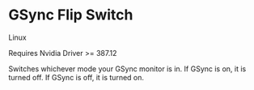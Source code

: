 # GSync Flip Switch

Linux

Requires Nvidia Driver >= 387.12

Switches whichever mode your GSync monitor is in. If GSync is on, it is turned off. If GSync is off, it is turned on.
